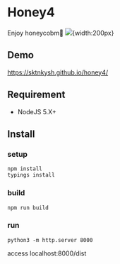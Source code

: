 Honey4
=====

Enjoy honeycobm:honeybee:
![](https://github.com/sktnkysh/honey4/blob/master/docs/honeycobm.gif){width:200px}

## Demo

https://sktnkysh.github.io/honey4/

## Requirement

- NodeJS 5.X+

## Install

### setup
```shell
npm install
typings install
```

### build
`npm run build`

### run
`python3 -m http.server 8000`

access localhost:8000/dist
